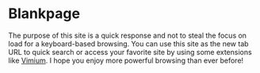 # Blankpage
The purpose of this site is a quick response and not to steal the focus on load for a keyboard-based browsing. You can use this site as the new tab URL to quick search or access your favorite site by using some extensions like [Vimium](https://github.com/philc/vimium). I hope you enjoy more powerful browsing than ever before!
